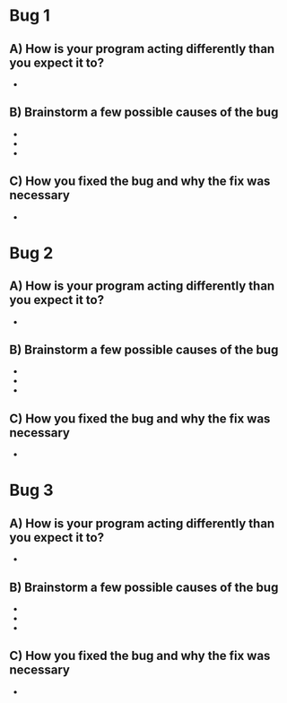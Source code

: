 # Bug 1

## A) How is your program acting differently than you expect it to?
- 

## B) Brainstorm a few possible causes of the bug
- 
- 
- 

## C) How you fixed the bug and why the fix was necessary
- 


# Bug 2

## A) How is your program acting differently than you expect it to?
- 

## B) Brainstorm a few possible causes of the bug
- 
- 
- 

## C) How you fixed the bug and why the fix was necessary
- 


# Bug 3

## A) How is your program acting differently than you expect it to?
- 

## B) Brainstorm a few possible causes of the bug
- 
- 
- 

## C) How you fixed the bug and why the fix was necessary
- 
